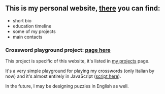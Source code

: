 ## This is my personal website, [there](https://filippopaganelli.github.io/) you can find:

- short bio
- education timeline
- some of my projects
- main contacts


### Crossword playground project: [page here](https://filippopaganelli.github.io/crosswords.html)

This project is specific of this website, it's listed in [my projects](https://filippopaganelli.github.io/projects.html) page. 

It's a very simple playground for playing my crosswords (only Italian by now) 
and it's almost entirely in JavaScript ([script here](https://github.com/FilippoPaganelli/FilippoPaganelli.github.io/blob/master/js/cw-board.js)). 

In the future, I may be designing puzzles in English as well.
